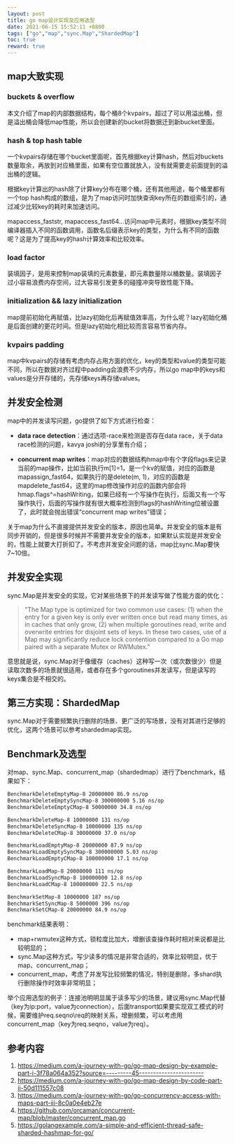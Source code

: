 ```yaml
---
layout: post  
title: go map设计实现及应用选型
date: 2021-06-15 15:52:11 +0800
tags: ["go","map","sync.Map","ShardedMap"]
toc: true
reward: true
---
```


## map大致实现

### buckets & overflow

本文介绍了map的内部数据结构，每个桶8个kvpairs，超过了可以用溢出桶，但是溢出桶会降低map性能，所以会创建新的bucket将数据迁到新bucket里面。

### hash & top hash table

一个kvpairs存储在哪个bucket里面呢，首先根据key计算hash，然后对buckets数量取余，再放到对应桶里面，如果有空位置就放入，没有就需要走前面提到的溢出桶的逻辑。

根据key计算出的hash除了计算key分布在哪个桶，还有其他用途，每个桶里都有一个top hash构成的数组，是为了map访问时加快查询key所在的数组索引的，通过减少比较key的耗时来加速访问。

mapaccess_faststr, mapaccess_fast64...访问map中元素时，根据key类型不同编译器插入不同的函数调用，函数名后缀表示key的类型，为什么有不同的函数呢？这是为了提高key的hash计算效率和比较效率。

### load factor

装填因子，是用来控制map装填的元素数量，即元素数量除以桶数量。装填因子过小容易浪费内存空间，过大容易引发更多的碰撞冲突导致性能下降。

### initialization && lazy initialization

map提前初始化再赋值，比lazy初始化后再赋值效率高，为什么呢？lazy初始化桶是后面创建的更花时间。但是lazy初始化相比较而言容易节省内存。

### kvpairs padding

map中kvpairs的存储有考虑内存占用方面的优化，key的类型和value的类型可能不同，所以在数据对齐过程中padding会浪费不少内存，所以go map中的keys和values是分开存储的，先存储keys再存储values。

## 并发安全检测

map中的并发读写问题，go提供了如下方式进行检查：

- **data race detection**：通过选项-race来检测是否存在data race，关于data race检测的问题，kavya joshi的分享里有介绍；

- **concurrent map writes**：map对应的数据结构hmap中有个字段flags来记录当前的map操作，比如当前执行m[1]=1，是一个kv的赋值，对应的函数是mapassign_fast64，如果执行的是delete(m, 1)，对应的函数是mapdelete_fast64，这里的map修改操作对应的函数内部会将hmap.flags^=hashWriting，如果已经有一个写操作在执行，后面又有一个写操作执行，后面的写操作就有很大概率检测到flags的hashWriting位被设置了，此时就会抛出错误“concurrent map writes”错误；

关于map为什么不直接提供并发安全的版本，原因也简单。并发安全的版本是有同步开销的，但是很多时候并不需要并发安全的版本，如果默认实现是并发安全的，性能上就要大打折扣了。不考虑并发安全问题的话，map比sync.Map要快7~10倍。


## 并发安全实现

sync.Map是并发安全的实现，它对某些场景下的并发读写做了性能方面的优化：

>"The Map type is optimized for two common use cases: (1) when the entry for a given key is only ever written once but read many times, as in caches that only grow, (2) when multiple goroutines read, write and overwrite entries for disjoint sets of keys. In these two cases, use of a Map may significantly reduce lock contention compared to a Go map paired with a separate Mutex or RWMutex."

意思就是说，sync.Map对于像缓存（caches）这种写一次（或次数很少）但是读取次数多的场景就很适用，或者存在多个goroutines并发读写，但是读写的keys集合是不相交的。

## 第三方实现：ShardedMap

sync.Map对于需要频繁执行删除的场景、更广泛的写场景，没有对其进行足够的优化，这两个场景可以参考shardedmap实现。

## Benchmark及选型

对map、sync.Map、concurrent_map（shardedmap）进行了benchmark，结果如下：

```bash
BenchmarkDeleteEmptyMap-8 20000000 86.9 ns/op
BenchmarkDeleteEmptySyncMap-8 300000000 5.16 ns/op
BenchmarkDeleteEmptyCMap-8 50000000 34.8 ns/op

BenchmarkDeleteMap-8 10000000 131 ns/op
BenchmarkDeleteSyncMap-8 10000000 135 ns/op
BenchmarkDeleteCMap-8 30000000 37.0 ns/op

BenchmarkLoadEmptyMap-8 20000000 87.9 ns/op
BenchmarkLoadEmptySyncMap-8 300000000 5.03 ns/op
BenchmarkLoadEmptyCMap-8 100000000 17.1 ns/op

BenchmarkLoadMap-8 20000000 111 ns/op
BenchmarkLoadSyncMap-8 100000000 12.8 ns/op
BenchmarkLoadCMap-8 100000000 22.5 ns/op

BenchmarkSetMap-8 10000000 187 ns/op
BenchmarkSetSyncMap-8 5000000 396 ns/op
BenchmarkSetCMap-8 20000000 84.9 ns/op
```

benchmark结果表明：

- map+rwmutex这种方式，锁粒度比加大，增删该查操作耗时相对来说都是比较明显的；
- sync.Map这种方式，写少读多的情况是非常合适的，效率比较明显，优于map、concurrent_map；
- concurrent_map，考虑了并发写比较频繁的情况，特别是删除，多shard执行删除操作时效率非常明显；

举个应用选型的例子：连接池明明显属于读多写少的场景，建议用sync.Map代替（key为ip:port，value为connection），后面transport如果要实现双工模式的时候，需要维护req.seqno\req的映射关系，增删频繁，可以考虑用concurrent_map（key为req.seqno，value为req）。

## 参考内容

1. https://medium.com/a-journey-with-go/go-map-design-by-example-part-i-3f78a064a352?source=---------45-----------------------
2. https://medium.com/a-journey-with-go/go-map-design-by-code-part-ii-50d111557c08
3. https://medium.com/a-journey-with-go/go-concurrency-access-with-maps-part-iii-8c0a0e4eb27e
4. https://github.com/orcaman/concurrent-map/blob/master/concurrent_map.go
5. https://golangexample.com/a-simple-and-efficient-thread-safe-sharded-hashmap-for-go/
